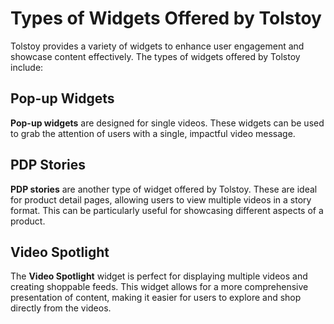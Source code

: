 # Types of Widgets Offered by Tolstoy

Tolstoy provides a variety of widgets to enhance user engagement and showcase content effectively. The types of widgets offered by Tolstoy include:

## Pop-up Widgets

**Pop-up widgets** are designed for single videos. These widgets can be used to grab the attention of users with a single, impactful video message.

## PDP Stories

**PDP stories** are another type of widget offered by Tolstoy. These are ideal for product detail pages, allowing users to view multiple videos in a story format. This can be particularly useful for showcasing different aspects of a product.

## Video Spotlight

The **Video Spotlight** widget is perfect for displaying multiple videos and creating shoppable feeds. This widget allows for a more comprehensive presentation of content, making it easier for users to explore and shop directly from the videos.